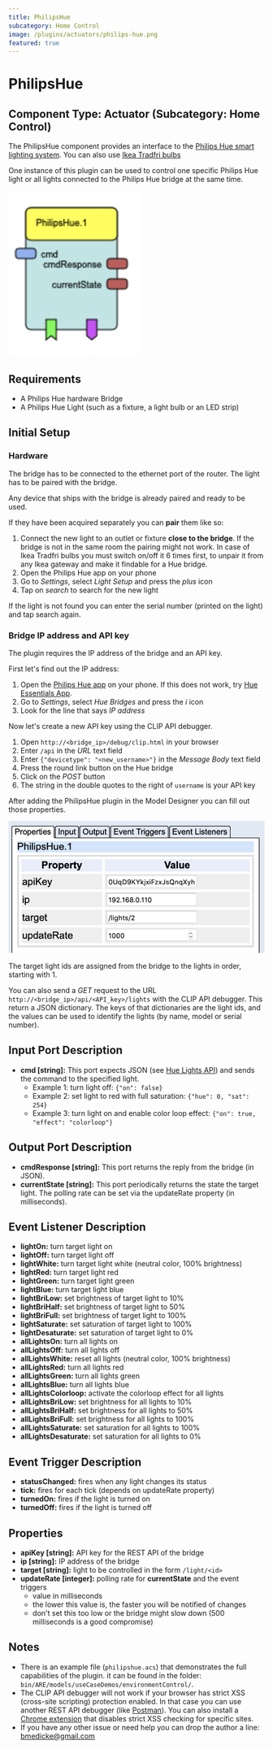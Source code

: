 ```yaml
---
title: PhilipsHue
subcategory: Home Control
image: /plugins/actuators/philips-hue.png
featured: true
---
```


# PhilipsHue

## Component Type: Actuator (Subcategory: Home Control)

The PhilipsHue component provides an interface to the
[Philips Hue smart lighting system](https://www2.meethue.com/en-us).
You can also use [Ikea Tradfri bulbs](https://www.youtube.com/watch?v=z9ayFNhmoBo)

One instance of this plugin can be used to control one specific Philips Hue light
or all lights connected to the Philips Hue bridge at the same time.

![Screenshot: PhilipsHue plugin](./img/philipshue.png "Screenshot: PhilipsHue plugin")

## Requirements

- A Philips Hue hardware Bridge
- A Philips Hue Light (such as a fixture, a light bulb or an LED strip)

## Initial Setup

### Hardware

The bridge has to be connected to the ethernet port of the router. The light has to be paired with the bridge.

Any device that ships with the bridge is already paired and ready to be used.

If they have been acquired separately you can **pair** them like so:

1. Connect the new light to an outlet or fixture **close to the bridge**. If the bridge is not in the same room the pairing might not work. In case of Ikea Tradfri bulbs you must switch on/off it 6 times first, to unpair it from any Ikea gateway and make it findable for a Hue bridge.
2. Open the Philips Hue app on your phone
3. Go to _Settings_, select _Light Setup_ and press the _plus_ icon
4. Tap on _search_ to search for the new light

If the light is not found you can enter the serial number (printed on the light)
and tap search again.

### Bridge IP address and API key

The plugin requires the IP address of the bridge and an API key.

First let's find out the IP address:

1. Open the [Philips Hue app](https://www2.meethue.com/de-at/philips-hue-app) on your phone. If this does not work, try [Hue Essentials App](https://www.hueessentials.com/).
2. Go to _Settings_, select _Hue Bridges_ and press the _i_ icon
3. Look for the line that says _IP address_

Now let's create a new API key using the CLIP API debugger.

1. Open `http://<bridge_ip>/debug/clip.html` in your browser
2. Enter `/api` in the _URL_ text field
3. Enter `{"devicetype": "<new_username>"}` in the _Message Body_ text field
4. Press the round link button on the Hue bridge
5. Click on the _POST_ button
6. The string in the double quotes to the right of `username` is your API key

After adding the PhilipsHue plugin in the Model Designer you can fill out those properties.

![Screenshot: PhilipsHue plugin](./img/philipshue_properties.png "Screenshot: PhilipsHue plugin")

The target light ids are assigned from the bridge to the lights in order, starting with 1.

You can also send a _GET_ request to the URL `http://<bridge_ip>/api/<API_key>/lights`
with the CLIP API debugger.
This return a JSON dictionary. The keys of that dictionaries are the light ids,
and the values can be used to identify the lights (by name, model or serial number).

## Input Port Description

- **cmd \[string\]:** This port expects JSON (see [Hue Lights API](https://developers.meethue.com/develop/hue-api/lights-api/)) and sends the command to the specified light.
  - Example 1: turn light off: `{"on": false}`
  - Example 2: set light to red with full saturation: `{"hue": 0, "sat": 254}`
  - Example 3: turn light on and enable color loop effect: `{"on": true, "effect": "colorloop"}`

## Output Port Description

- **cmdResponse \[string\]:** This port returns the reply from the bridge (in JSON).
- **currentState \[string\]:** This port periodically returns the state the target light. The polling rate can be set via the updateRate property (in milliseconds).

## Event Listener Description

- **lightOn:** turn target light on
- **lightOff:** turn target light off
- **lightWhite:** turn target light white (neutral color, 100% brightness)
- **lightRed:** turn target light red
- **lightGreen:** turn target light green
- **lightBlue:** turn target light blue
- **lightBriLow:** set brightness of target light to 10%
- **lightBriHalf:** set brightness of target light to 50%
- **lightBriFull:** set brightness of target light to 100%
- **lightSaturate:** set saturation of target light to 100%
- **lightDesaturate:** set saturation of target light to 0%
- **allLightsOn:** turn all lights on
- **allLightsOff:** turn all lights off
- **allLightsWhite:** reset all lights (neutral color, 100% brightness)
- **allLightsRed:** turn all lights red
- **allLightsGreen:** turn all lights green
- **allLightsBlue:** turn all lights blue
- **allLightsColorloop:** activate the colorloop effect for all lights
- **allLightsBriLow:** set brightness for all lights to 10%
- **allLightsBriHalf:** set brightness for all lights to 50%
- **allLightsBriFull:** set brightness for all lights to 100%
- **allLightsSaturate:** set saturation for all lights to 100%
- **allLightsDesaturate:** set saturation for all lights to 0%

## Event Trigger Description

- **statusChanged:** fires when any light changes its status
- **tick:** fires for each tick (depends on updateRate property)
- **turnedOn:** fires if the light is turned on
- **turnedOff:** fires if the light is turned off

## Properties

- **apiKey \[string\]:** API key for the REST API of the bridge
- **ip \[string\]:** IP address of the bridge
- **target \[string\]:** light to be controlled in the form `/light/<id>`
- **updateRate \[integer\]:** polling rate for **currentState** and the event triggers
  - value in milliseconds
  - the lower this value is, the faster you will be notified of changes
  - don't set this too low or the bridge might slow down (500 milliseconds is a good compromise)

## Notes

- There is an example file (`philipshue.acs`) that demonstrates the full capabilities of the plugin.
  it can be found in the folder: `bin/ARE/models/useCaseDemos/environmentControl/`.
- The CLIP API debugger will not work if your browser has strict XSS (cross-site scripting) protection enabled.
  In that case you can use another REST API debugger (like [Postman](https://www.getpostman.com/)). You can also
  install a [Chrome extension](https://github.com/PhilGrayson/chrome-csp-disable) that disables strict XSS checking
  for specific sites.
- If you have any other issue or need help you can drop the author a line: [bmedicke@gmail.com](mailto:bmedicke@gmail.com)
